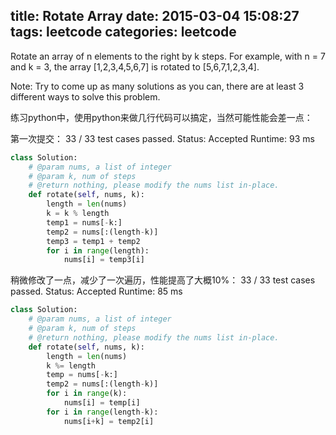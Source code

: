 ﻿title: Rotate Array 
date: 2015-03-04 15:08:27
tags: leetcode
categories: leetcode
---

Rotate an array of n elements to the right by k steps.
For example, with n = 7 and k = 3, the array [1,2,3,4,5,6,7] is rotated to [5,6,7,1,2,3,4].

Note:
Try to come up as many solutions as you can, there are at least 3 different ways to solve this problem.
<!-- more -->
练习python中，使用python来做几行代码可以搞定，当然可能性能会差一点：

第一次提交：
33 / 33 test cases passed.
Status: Accepted
Runtime: 93 ms

``` Python
class Solution:
    # @param nums, a list of integer
    # @param k, num of steps
    # @return nothing, please modify the nums list in-place.
    def rotate(self, nums, k):
        length = len(nums)
        k = k % length
        temp1 = nums[-k:]
        temp2 = nums[:(length-k)]
        temp3 = temp1 + temp2
        for i in range(length):
            nums[i] = temp3[i]
```
稍微修改了一点，减少了一次遍历，性能提高了大概10%：
33 / 33 test cases passed.
Status: Accepted
Runtime: 85 ms

``` Python
class Solution:
    # @param nums, a list of integer
    # @param k, num of steps
    # @return nothing, please modify the nums list in-place.
    def rotate(self, nums, k):
        length = len(nums)
        k %= length
        temp = nums[-k:]
        temp2 = nums[:(length-k)]
        for i in range(k):
            nums[i] = temp[i]
        for i in range(length-k):
            nums[i+k] = temp2[i]
```
